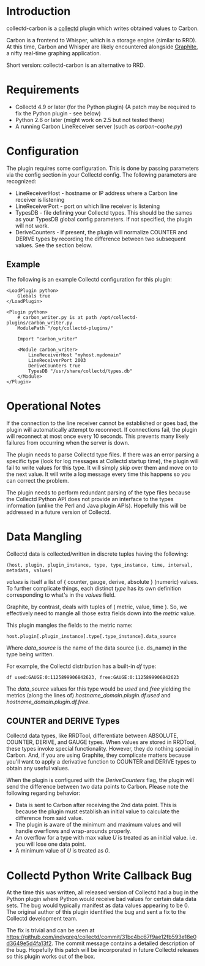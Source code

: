 # Introduction

collectd-carbon is a [collectd](http://www.collectd.org/) plugin which writes obtained values to Carbon.

Carbon is a frontend to Whisper, which is a storage engine (similar to RRD). At this time, Carbon and Whisper are likely encountered alongside [Graphite](http://graphite.wikidot.com/start), a nifty real-time graphing application.

Short version: collectd-carbon is an alternative to RRD.

# Requirements

* Collectd 4.9 or later (for the Python plugin) (A patch may be required to fix the Python plugin - see below)
* Python 2.6 or later (might work on 2.5 but not tested there)
* A running Carbon LineReceiver server (such as *carbon-cache.py*)

# Configuration

The plugin requires some configuration. This is done by passing parameters via the <Module> config section in your Collectd config. The following parameters are recognized:

* LineReceiverHost - hostname or IP address where a Carbon line receiver is listening
* LineReceiverPort - port on which line receiver is listening
* TypesDB - file defining your Collectd types. This should be the sames as your TypesDB global config parameters. If not specified, the plugin will not work.
* DeriveCounters - If present, the plugin will normalize COUNTER and DERIVE types by recording the difference between two subsequent values. See the section below.

## Example

The following is an example Collectd configuration for this plugin:

    <LoadPlugin python>
        Globals true
    </LoadPlugin>

    <Plugin python>
        # carbon_writer.py is at path /opt/collectd-plugins/carbon_writer.py
        ModulePath "/opt/collectd-plugins/"

        Import "carbon_writer"

        <Module carbon_writer>
            LineReceiverHost "myhost.mydomain"
            LineReceiverPort 2003
            DeriveCounters true
            TypesDB "/usr/share/collectd/types.db"
        </Module>
    </Plugin>

# Operational Notes

If the connection to the line receiver cannot be established or goes bad, the plugin will automatically attempt to reconnect. If connections fail, the plugin will reconnect at most once every 10 seconds. This prevents many likely failures from occurring when the server is down.

The plugin needs to parse Collectd type files. If there was an error parsing a specific type (look for log messages at Collectd startup time), the plugin will fail to write values for this type. It will simply skip over them and move on to the next value. It will write a log message every time this happens so you can correct the problem.

The plugin needs to perform redundant parsing of the type files because the Collectd Python API does not provide an interface to the types information (unlike the Perl and Java plugin APIs). Hopefully this will be addressed in a future version of Collectd.

# Data Mangling

Collectd data is collected/written in discrete tuples having the following:

    (host, plugin, plugin_instance, type, type_instance, time, interval, metadata, values)

_values_ is itself a list of { counter, gauge, derive, absolute } (numeric) values. To further complicate things, each distinct _type_ has its own definition corresponding to what's in the _values_ field.

Graphite, by contrast, deals with tuples of ( metric, value, time ). So, we effectively need to mangle all those extra fields down into the _metric_ value.

This plugin mangles the fields to the metric name:

    host.plugin[.plugin_instance].type[.type_instance].data_source

Where *data_source* is the name of the data source (i.e. ds_name) in the type being written.

For example, the Collectd distribution has a built-in _df_ type:

    df used:GAUGE:0:1125899906842623, free:GAUGE:0:1125899906842623

The *data_source* values for this type would be *used* and *free* yielding the metrics (along the lines of) *hostname_domain.plugin.df.used* and *hostname_domain.plugin.df.free*.

## COUNTER and DERIVE Types

Collectd data types, like RRDTool, differentiate between ABSOLUTE, COUNTER, DERIVE, and GAUGE types. When values are stored in RRDTool, these types invoke special functionality. However, they do nothing special in Carbon. And, if you are using Graphite, they complicate matters because you'll want to apply a derivative function to COUNTER and DERIVE types to obtain any useful values.

When the plugin is configured with the *DeriveCounters* flag, the plugin will send the difference between two data points to Carbon. Please note the following regarding behavior:

* Data is sent to Carbon after receiving the 2nd data point. This is because the plugin must establish an initial value to calculate the difference from said value.
* The plugin is aware of the minimum and maximum values and will handle overflows and wrap-arounds properly.
* An overflow for a type with max value *U* is treated as an initial value. i.e. you will lose one data point.
* A minimum value of *U* is treated as *0*.

# Collectd Python Write Callback Bug

At the time this was written, all released version of Collectd had a bug in the Python plugin where Python would receive bad values for certain data data sets. The bug would typically manifest as data values appearing to be 0. The original author of this plugin identified the bug and sent a fix to the Collectd development team.

The fix is trivial and can be seen at https://github.com/indygreg/collectd/commit/31bc4bc67f9ae12fb593e18e0d3649e5d4fa13f2. The commit message contains a detailed description of the bug. Hopefully this patch will be incorporated in future Collectd releases so this plugin works out of the box.

